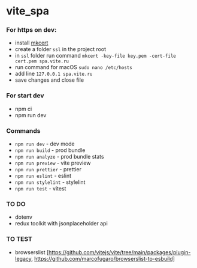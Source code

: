 # vite_spa

### For https on dev:

- install [mkcert](https://github.com/FiloSottile/mkcert)
- create a folder `ssl` in the project root
- in `ssl` folder run command `mkcert -key-file key.pem -cert-file cert.pem spa.vite.ru`
- run command for macOS `sudo nano /etc/hosts`
- add line `127.0.0.1 spa.vite.ru`
- save changes and close file

### For start dev

- npm ci
- npm run dev

### Commands

- `npm run dev` - dev mode
- `npm run build` - prod bundle
- `npm run analyze` - prod bundle stats
- `npm run preview` - vite preview
- `npm run prettier` - prettier
- `npm run eslint` - eslint
- `npm run stylelint` - stylelint
- `npm run test` - vitest

### TO DO

- dotenv
- redux toolkit with jsonplaceholder api

### TO TEST

- browserslist [https://github.com/vitejs/vite/tree/main/packages/plugin-legacy, https://github.com/marcofugaro/browserslist-to-esbuild]

